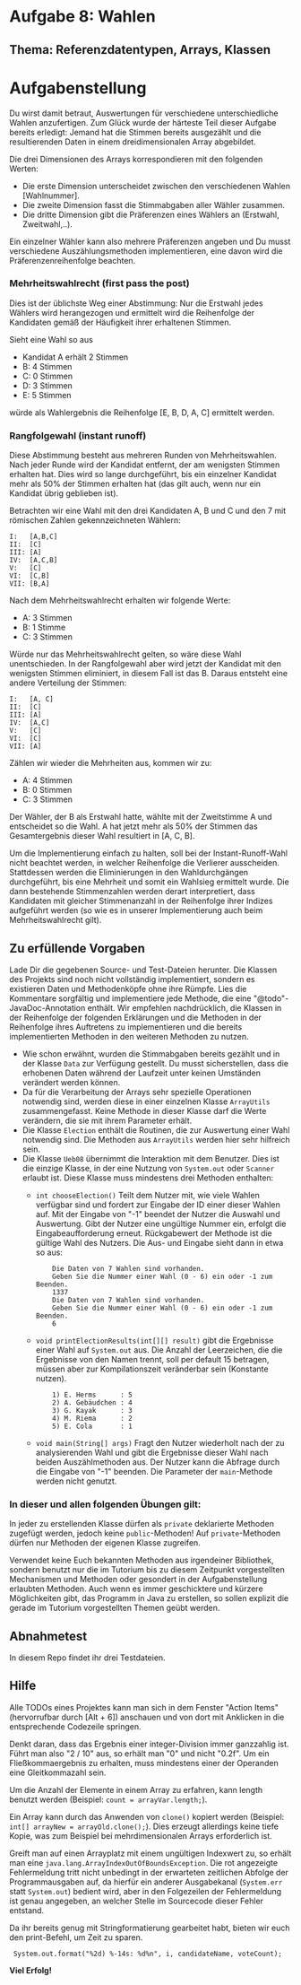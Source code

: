 # Aufgabe 8: Wahlen

## Thema: Referenzdatentypen, Arrays, Klassen

# Aufgabenstellung

Du wirst damit betraut, Auswertungen für verschiedene unterschiedliche Wahlen anzufertigen. Zum Glück wurde der härteste Teil dieser Aufgabe bereits erledigt: Jemand hat die Stimmen bereits ausgezählt und die resultierenden Daten in einem dreidimensionalen Array abgebildet.

Die drei Dimensionen des Arrays korrespondieren mit den folgenden Werten:

- Die erste Dimension unterscheidet zwischen den verschiedenen Wahlen [Wahlnummer].
- Die zweite Dimension fasst die Stimmabgaben aller Wähler zusammen.
- Die dritte Dimension gibt die Präferenzen eines Wählers an (Erstwahl, Zweitwahl,..).

Ein einzelner Wähler kann also mehrere Präferenzen angeben und Du musst verschiedene Auszählungsmethoden implementieren, eine davon wird die Präferenzenreihenfolge beachten.

### Mehrheitswahlrecht (first pass the post)

Dies ist der üblichste Weg einer Abstimmung: Nur die Erstwahl jedes Wählers wird herangezogen und ermittelt wird die Reihenfolge der Kandidaten gemäß der Häufigkeit ihrer erhaltenen Stimmen.

Sieht eine Wahl so aus

- Kandidat A erhält 2 Stimmen
- B: 4 Stimmen
- C: 0 Stimmen
- D: 3 Stimmen
- E: 5 Stimmen

würde als Wahlergebnis die Reihenfolge [E, B, D, A, C] ermittelt werden.

### Rangfolgewahl (instant runoff)

Diese Abstimmung besteht aus mehreren Runden von Mehrheitswahlen. Nach jeder Runde wird der Kandidat entfernt, der am wenigsten Stimmen erhalten hat. Dies wird so lange durchgeführt, bis ein einzelner Kandidat mehr als 50% der Stimmen erhalten hat (das gilt auch, wenn nur ein Kandidat übrig geblieben ist).

Betrachten wir eine Wahl mit den drei Kandidaten A, B und C und den 7 mit römischen Zahlen gekennzeichneten Wählern:

    I:   [A,B,C]
    II:  [C]
    III: [A]
    IV:  [A,C,B]
    V:   [C]
    VI:  [C,B]
    VII: [B,A]

Nach dem Mehrheitswahlrecht erhalten wir folgende Werte:

- A: 3 Stimmen
- B: 1 Stimme
- C: 3 Stimmen

Würde nur das Mehrheitswahlrecht gelten, so wäre diese Wahl unentschieden. In der Rangfolgewahl aber wird jetzt der Kandidat mit den wenigsten Stimmen eliminiert, in diesem Fall ist das B. Daraus entsteht eine andere Verteilung der Stimmen:

    I:   [A, C]
    II:  [C]
    III: [A]
    IV:  [A,C]
    V:   [C]
    VI:  [C]
    VII: [A]

Zählen wir wieder die Mehrheiten aus, kommen wir zu:

- A: 4 Stimmen
- B: 0 Stimmen
- C: 3 Stimmen

Der Wähler, der B als Erstwahl hatte, wählte mit der Zweitstimme A und entscheidet so die Wahl. A hat jetzt mehr als 50% der Stimmen das Gesamtergebnis dieser Wahl resultiert in [A, C, B].

Um die Implementierung einfach zu halten, soll bei der Instant-Runoff-Wahl nicht beachtet werden, in welcher Reihenfolge die Verlierer ausscheiden.
Stattdessen werden die Eliminierungen in den Wahldurchgängen durchgeführt, bis eine Mehrheit und somit ein Wahlsieg ermittelt wurde. Die dann bestehende Stimmenzahlen werden derart interpretiert, dass Kandidaten mit gleicher Stimmenanzahl in der Reihenfolge ihrer Indizes aufgeführt werden (so wie es in unserer Implementierung auch beim Mehrheitswahlrecht gilt).

## Zu erfüllende Vorgaben

Lade Dir die gegebenen Source- und Test-Dateien herunter. Die Klassen des Projekts sind noch nicht vollständig implementiert, sondern es existieren Daten und Methodenköpfe ohne ihre Rümpfe. Lies die Kommentare sorgfältig und implementiere jede Methode, die eine "@todo"-JavaDoc-Annotation enthält. Wir empfehlen nachdrücklich, die Klassen in der Reihenfolge der folgenden Erklärungen und die Methoden in der Reihenfolge ihres Auftretens zu implementieren und die bereits implementierten Methoden in den weiteren Methoden zu nutzen.

- Wie schon erwähnt, wurden die Stimmabgaben bereits gezählt und in der Klasse `Data` zur Verfügung gestellt. Du musst sicherstellen, dass die erhobenen Daten während der Laufzeit unter keinen Umständen verändert werden können.
- Da für die Verarbeitung der Arrays sehr spezielle Operationen notwendig sind, werden diese in einer einzelnen Klasse `ArrayUtils` zusammengefasst. Keine Methode in dieser Klasse darf die Werte verändern, die sie mit ihrem Parameter erhält.
- Die Klasse `Election` enthält die Routinen, die zur Auswertung einer Wahl notwendig sind. Die Methoden aus `ArrayUtils` werden hier sehr hilfreich sein.
- Die Klasse `Ueb08` übernimmt die Interaktion mit dem Benutzer. Dies ist die einzige Klasse, in der eine Nutzung von `System.out` oder `Scanner` erlaubt ist. Diese Klasse muss mindestens drei Methoden enthalten:
  - `int chooseElection()` Teilt dem Nutzer mit, wie viele Wahlen verfügbar sind und fordert zur Eingabe der ID einer dieser Wahlen auf. Mit der Eingabe von "-1" beendet der Nutzer die Auswahl und Auswertung. Gibt der Nutzer eine ungültige Nummer ein, erfolgt die Eingabeaufforderung erneut. Rückgabewert der Methode ist die gültige Wahl des Nutzers. Die Aus- und Eingabe sieht dann in etwa so aus:

            Die Daten von 7 Wahlen sind vorhanden. 
            Geben Sie die Nummer einer Wahl (0 - 6) ein oder -1 zum Beenden. 
            1337
            Die Daten von 7 Wahlen sind vorhanden.
            Geben Sie die Nummer einer Wahl (0 - 6) ein oder -1 zum Beenden.
            6

  - `void printElectionResults(int[][] result)` gibt die Ergebnisse einer Wahl auf `System.out` aus. Die Anzahl der Leerzeichen, die die Ergebnisse von den Namen trennt, soll per default 15 betragen, müssen aber zur Kompilationszeit veränderbar sein (Konstante nutzen).

            1) E. Herms      : 5
            2) A. Gebäudchen : 4
            3) G. Kayak      : 3
            4) M. Riema      : 2
            5) E. Cola       : 1

  - `void main(String[] args)` Fragt den Nutzer wiederholt nach der zu analysierenden Wahl und gibt die Ergebnisse dieser Wahl nach beiden Auszählmethoden aus. Der Nutzer kann die Abfrage durch die Eingabe von "-1" beenden. Die Parameter der `main`-Methode werden nicht genutzt.

### In dieser und allen folgenden Übungen gilt:

In jeder zu erstellenden Klasse dürfen als `private` deklarierte Methoden zugefügt werden, jedoch keine `public`-Methoden! Auf `private`-Methoden dürfen nur Methoden der eigenen Klasse zugreifen.

Verwendet keine Euch bekannten Methoden aus irgendeiner Bibliothek, sondern benutzt nur die im Tutorium bis zu diesem Zeitpunkt vorgestellten Mechanismen und Methoden oder gesondert in der Aufgabenstellung erlaubten Methoden. Auch wenn es immer geschicktere und kürzere Möglichkeiten gibt, das Programm in Java zu erstellen, so sollen explizit die gerade im Tutorium vorgestellten Themen geübt werden.

## Abnahmetest

In diesem Repo findet ihr drei Testdateien.

## Hilfe

Alle TODOs eines Projektes kann man sich in dem Fenster "Action Items" (hervorrufbar durch [Alt + 6]) anschauen und von dort mit Anklicken in die entsprechende Codezeile springen.

Denkt daran, dass das Ergebnis einer integer-Division immer ganzzahlig ist. Führt man also "2 / 10" aus, so erhält man "0" und nicht "0.2f". Um ein Fließkommaergebnis zu erhalten, muss mindestens einer der Operanden eine Gleitkommazahl sein.

Um die Anzahl der Elemente in einem Array zu erfahren, kann length benutzt werden (Beispiel: `count = arrayVar.length;`).

Ein Array kann durch das Anwenden von `clone()` kopiert werden (Beispiel: `int[] arrayNew = arrayOld.clone();`). Dies erzeugt allerdings keine tiefe Kopie, was zum Beispiel bei mehrdimensionalen Arrays erforderlich ist.

Greift man auf einen Arrayplatz mit einem ungültigen Indexwert zu, so erhält man eine `java.lang.ArrayIndexOutOfBoundsException`. Die rot angezeigte Fehlermeldung tritt nicht unbedingt in der erwarteten zeitlichen Abfolge der Programmausgaben auf, da hierfür ein anderer Ausgabekanal (`System.err` statt `System.out`) bedient wird, aber in den Folgezeilen der Fehlermeldung ist genau angegeben, an welcher Stelle im Sourcecode dieser Fehler entstand.

Da ihr bereits genug mit Stringformatierung gearbeitet habt, bieten wir euch den print-Befehl, um Zeit zu sparen.
```           
 System.out.format("%2d) %-14s: %d%n", i, candidateName, voteCount);
```

**Viel Erfolg!**